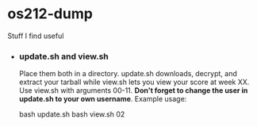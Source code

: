 # os212-dump
Stuff I find useful

- ### update.sh and view.sh

	Place them both in a directory. update.sh downloads, decrypt, and extract your tarball while view.sh lets you view your score at week XX. Use view.sh with arguments 00-11. **Don't forget to change the user in update.sh to your own username**. Example usage:

	bash update.sh
	bash view.sh 02
